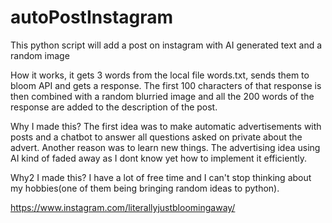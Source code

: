# autoPostInstagram

This python script will add a post on instagram with AI generated text and a random image

How it works, it gets 3 words from the local file words.txt, sends them to bloom API and gets a response. The first 100 characters of that response is then combined with a random blurried image and all the 200 words of the response are added to the description of the post.

Why I made this? The first idea was to make automatic advertisements with posts and a chatbot to answer all questions asked on private about the advert. Another reason was to learn new things. The advertising idea using AI kind of faded away as I dont know yet how to implement it efficiently.

Why2 I made this? I have a lot of free time and I can't stop thinking about my hobbies(one of them being bringing random ideas to python).

https://www.instagram.com/literallyjustbloomingaway/
